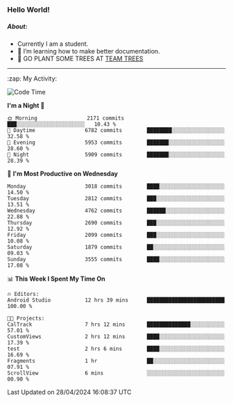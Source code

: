 ### Hello World!

##### About:
- Currently I am a student.
- 🌱 I’m learning how to make better documentation.
- 🌱 GO PLANT SOME TREES AT [TEAM TREES](https://teamtrees.org/)

---
  <summary>:zap: My Activity:</summary>
  
<!--START_SECTION:waka-->
![Code Time](http://img.shields.io/badge/Code%20Time-1%2C337%20hrs%2022%20mins-blue)

**I'm a Night 🦉** 

```text
🌞 Morning                2171 commits        ███░░░░░░░░░░░░░░░░░░░░░░   10.43 % 
🌆 Daytime                6782 commits        ████████░░░░░░░░░░░░░░░░░   32.58 % 
🌃 Evening                5953 commits        ███████░░░░░░░░░░░░░░░░░░   28.60 % 
🌙 Night                  5909 commits        ███████░░░░░░░░░░░░░░░░░░   28.39 % 
```
📅 **I'm Most Productive on Wednesday** 

```text
Monday                   3018 commits        ████░░░░░░░░░░░░░░░░░░░░░   14.50 % 
Tuesday                  2812 commits        ███░░░░░░░░░░░░░░░░░░░░░░   13.51 % 
Wednesday                4762 commits        ██████░░░░░░░░░░░░░░░░░░░   22.88 % 
Thursday                 2690 commits        ███░░░░░░░░░░░░░░░░░░░░░░   12.92 % 
Friday                   2099 commits        ███░░░░░░░░░░░░░░░░░░░░░░   10.08 % 
Saturday                 1879 commits        ██░░░░░░░░░░░░░░░░░░░░░░░   09.03 % 
Sunday                   3555 commits        ████░░░░░░░░░░░░░░░░░░░░░   17.08 % 
```


📊 **This Week I Spent My Time On** 

```text
🔥 Editors: 
Android Studio           12 hrs 39 mins      █████████████████████████   100.00 % 

🐱‍💻 Projects: 
CalTrack                 7 hrs 12 mins       ██████████████░░░░░░░░░░░   57.01 % 
CustomViews              2 hrs 12 mins       ████░░░░░░░░░░░░░░░░░░░░░   17.39 % 
test                     2 hrs 6 mins        ████░░░░░░░░░░░░░░░░░░░░░   16.69 % 
Fragments                1 hr                ██░░░░░░░░░░░░░░░░░░░░░░░   07.91 % 
ScrollView               6 mins              ░░░░░░░░░░░░░░░░░░░░░░░░░   00.90 % 
```


 Last Updated on 28/04/2024 16:08:37 UTC
<!--END_SECTION:waka-->
